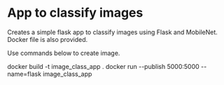 # App to classify images

Creates a simple flask app to classify images using Flask and MobileNet. Docker file is also provided.

Use commands below to create image.

docker build -t image_class_app .
docker run  --publish 5000:5000 --name=flask  image_class_app
